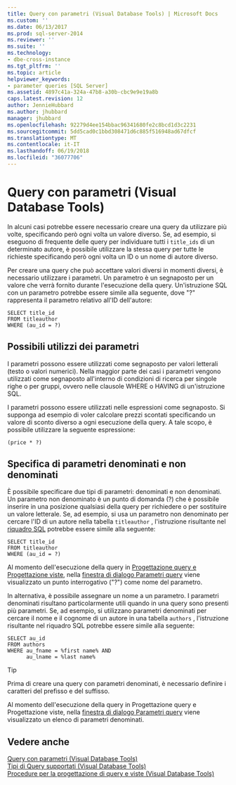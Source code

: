 ```yaml
---
title: Query con parametri (Visual Database Tools) | Microsoft Docs
ms.custom: ''
ms.date: 06/13/2017
ms.prod: sql-server-2014
ms.reviewer: ''
ms.suite: ''
ms.technology:
- dbe-cross-instance
ms.tgt_pltfrm: ''
ms.topic: article
helpviewer_keywords:
- parameter queries [SQL Server]
ms.assetid: 4897c41a-324a-47b8-a30b-cbc9e9e19a8b
caps.latest.revision: 12
author: JennieHubbard
ms.author: jhubbard
manager: jhubbard
ms.openlocfilehash: 92279d4ee154bbac96341680fe2c8bcd1d3c2231
ms.sourcegitcommit: 5dd5cad0c1bbd308471d6c885f516948ad67dfcf
ms.translationtype: MT
ms.contentlocale: it-IT
ms.lasthandoff: 06/19/2018
ms.locfileid: "36077706"
---
```

# <a name="parameter-queries-visual-database-tools"></a>Query con parametri (Visual Database Tools)
  In alcuni casi potrebbe essere necessario creare una query da utilizzare più volte, specificando però ogni volta un valore diverso. Se, ad esempio, si eseguono di frequente delle query per individuare tutti i `title_ids` di un determinato autore, è possibile utilizzare la stessa query per tutte le richieste specificando però ogni volta un ID o un nome di autore diverso.  
  
 Per creare una query che può accettare valori diversi in momenti diversi, è necessario utilizzare i parametri. Un parametro è un segnaposto per un valore che verrà fornito durante l'esecuzione della query. Un'istruzione SQL con un parametro potrebbe essere simile alla seguente, dove "?" rappresenta il parametro relativo all'ID dell'autore:  
  
```  
SELECT title_id  
FROM titleauthor  
WHERE (au_id = ?)  
```  
  
## <a name="where-you-can-use-parameters"></a>Possibili utilizzi dei parametri  
 I parametri possono essere utilizzati come segnaposto per valori letterali (testo o valori numerici). Nella maggior parte dei casi i parametri vengono utilizzati come segnaposto all'interno di condizioni di ricerca per singole righe o per gruppi, ovvero nelle clausole WHERE o HAVING di un'istruzione SQL.  
  
 I parametri possono essere utilizzati nelle espressioni come segnaposto. Si supponga ad esempio di voler calcolare prezzi scontati specificando un valore di sconto diverso a ogni esecuzione della query. A tale scopo, è possibile utilizzare la seguente espressione:  
  
```  
(price * ?)  
```  
  
## <a name="specifying-unnamed-and-named-parameters"></a>Specifica di parametri denominati e non denominati  
 È possibile specificare due tipi di parametri: denominati e non denominati. Un parametro non denominato è un punto di domanda (?) che è possibile inserire in una posizione qualsiasi della query per richiedere o per sostituire un valore letterale. Se, ad esempio, si usa un parametro non denominato per cercare l'ID di un autore nella tabella `titleauthor` , l'istruzione risultante nel [riquadro SQL](visual-database-tools.md) potrebbe essere simile alla seguente:  
  
```  
SELECT title_id  
FROM titleauthor  
WHERE (au_id = ?)  
```  
  
 Al momento dell'esecuzione della query in [Progettazione query e Progettazione viste](query-and-view-designer-tools-visual-database-tools.md), nella [finestra di dialogo Parametri query](query-parameters-dialog-box-visual-database-tools.md) viene visualizzato un punto interrogativo ("?") come nome del parametro.  
  
 In alternativa, è possibile assegnare un nome a un parametro. I parametri denominati risultano particolarmente utili quando in una query sono presenti più parametri. Se, ad esempio, si utilizzano parametri denominati per cercare il nome e il cognome di un autore in una tabella `authors` , l'istruzione risultante nel riquadro SQL potrebbe essere simile alla seguente:  
  
```  
SELECT au_id  
FROM authors  
WHERE au_fname = %first name% AND  
      au_lname = %last name%  
```  
  
> [!TIP]  
>  Prima di creare una query con parametri denominati, è necessario definire i caratteri del prefisso e del suffisso.  
  
 Al momento dell'esecuzione della query in Progettazione query e Progettazione viste, nella [finestra di dialogo Parametri query](query-parameters-dialog-box-visual-database-tools.md) viene visualizzato un elenco di parametri denominati.  
  
## <a name="see-also"></a>Vedere anche  
 [Query con parametri &#40;Visual Database Tools&#41;](query-with-parameters-visual-database-tools.md)   
 [Tipi di Query supportati &#40;Visual Database Tools&#41;](supported-query-types-visual-database-tools.md)   
 [Procedure per la progettazione di query e viste &#40;Visual Database Tools&#41;](design-queries-and-views-how-to-topics-visual-database-tools.md)  
  
  
